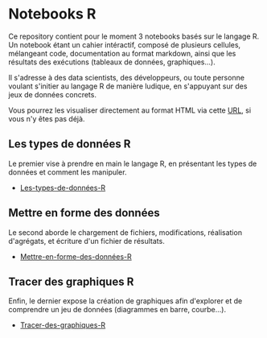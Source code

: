 # Notebooks R
  
Ce repository contient pour le moment 3 notebooks basés sur le langage R.  
Un notebook étant un cahier intéractif, composé de plusieurs cellules, mélangeant code, documentation au format markdown, ainsi que les résultats des exécutions (tableaux de données, graphiques...).  

Il s'adresse à des data scientists, des développeurs, ou toute personne voulant s'initier au langage R de manière ludique, en s'appuyant sur des jeux de données concrets.  

Vous pourrez les visualiser directement au format HTML via cette [URL](https://gaetan-dion.github.io/), si vous n'y êtes pas déjà.

## Les types de données R

Le premier vise à prendre en main le langage R, en présentant les types de données et comment les manipuler.  
* [Les-types-de-données-R](https://gaetan-dion.github.io/Les-types-de-donn%C3%A9es-R.html)  

## Mettre en forme des données

Le second aborde le chargement de fichiers, modifications, réalisation d'agrégats, et écriture d'un fichier de résultats. 
* [Mettre-en-forme-des-données-R](https://gaetan-dion.github.io/Mettre%20en%20forme%20des%20donn%C3%A9es.nb.html)  

## Tracer des graphiques R

Enfin, le dernier expose la création de graphiques afin d'explorer et de comprendre un jeu de données (diagrammes en barre, courbe...). 
* [Tracer-des-graphiques-R](https://gaetan-dion.github.io/Tracer%20des%20graphiques%20R.nb.html)  
